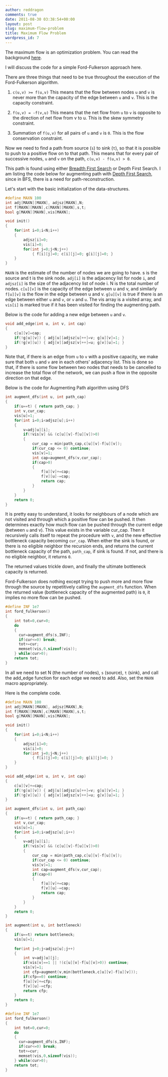 ```yaml
---
author: reddragon
comments: true
date: 2011-08-30 03:38:54+00:00
layout: post
slug: maximum-flow-problem
title: Maximum Flow Problem
wordpress_id: 7
---
```


The maximum flow is an optimization problem. You can read the background [here](http://en.wikipedia.org/wiki/Maximum_flow_problem).

I will discuss the code for a simple Ford-Fulkerson approach here.

There are three things that need to be true throughout the execution of the Ford-Fulkerson algorithm.

1. `c(u,v) >= f(u,v)`
This means that the flow between nodes `u` and `v` is never more than the capacity of the edge between `u` and `v`. This is the capacity constraint.

2. `f(u,v) = -f(v,u)`
This means that the net flow from `u` to `v` is opposite to the direction of net flow from v to u. This is the skew symmetry constraint.

3. Summation of `f(u,v)` for all pairs of `u` and `v` is `0`. This is the flow conservation constraint.

Now we need to find a path from source (`s`) to sink (`t`), so that it is possible to push to a positive flow on to that path. This means that for every pair of successive nodes, `u` and `v` on the path, `c(u,v) - f(u,v) > 0`.

This path is found using either [Breadth First Search](http://en.wikipedia.org/wiki/Breadth-first_search) or Depth First Search. I am listing the code below for augmenting path with [Depth First Search](http://en.wikipedia.org/wiki/Depth-first_search), since in BFS, there is a need for path-reconstruction.

Let's start with the basic initialization of the data-structures.
```cpp
#define MAXN 100
int adj[MAXN][MAXN], adjsz[MAXN],N;
int f[MAXN][MAXN],c[MAXN][MAXN],s,t;
bool g[MAXN][MAXN],vis[MAXN];

void init()
{
	for(int i=0;i<N;i++)
	{
		adjsz[i]=0;
		vis[i]=0;
		for(int j=0;j<N;j++)
			{ f[i][j]=0; c[i][j]=0; g[i][j]=0; }
	}
}
```
`MAXN` is the estimate of the number of nodes we are going to have. s is the source and t is the sink node. `adj[i]` is the adjacency list for node `i`, and `adjsz[i]` is the size of the adjacency list of node i. N is the total number of nodes. `c[u][v]` is the capacity of the edge between u and v, and similarly `f[u][v]` is the flow in the edge between u and v. `g[u][v]` is true if there is an edge between either `u` and `v`, or `v` and `u`. The vis array is a visited array, and `vis[i]` is marked true if it has been visited for finding the augmenting path.

Below is the code for adding a new edge between `u` and `v`.

```cpp
void add_edge(int u, int v, int cap)
{
	c[u][v]=cap;
	if(!g[u][v]) { adj[u][adjsz[u]++]=v; g[u][v]=1; }
	if(!g[v][u]) { adj[v][adjsz[v]++]=u; g[v][u]=1; }
}
```

Note that, if there is an edge from `u` to `v` with a positive capacity, we make sure that both `u` and `v` are in each others' adjacency list. This is done so that, if there is some flow between two nodes that needs to be cancelled to increase the total flow of the network, we can push a flow in the opposite direction on that edge.

Below is the code for Augmenting Path algorithm using DFS
```cpp
int augment_dfs(int u, int path_cap) 
{
	if(u==t) { return path_cap; }
	int v,cur_cap;
	vis[u]=1;
	for(int i=0;i<adjsz[u];i++)
	{
		v=adj[u][i];
		if(!vis[v] && (c[u][v]-f[u][v])>0)
		{
			cur_cap = min(path_cap,c[u][v]-f[u][v]);
			if(cur_cap <= 0) continue;
			vis[v]=1;
			int cap=augment_dfs(v,cur_cap);
			if(cap>0)
			{
				f[u][v]+=cap;
				f[v][u]-=cap;
				return cap;
			}
		}
	}
	return 0;
}
```
It is pretty easy to understand, it looks for neighbours of a node which are not visited and through which a positive flow can be pushed. It then determines exactly how much flow can be pushed through the current edge (between `u` and v). This value exists in the variable cur_cap. Then it recursively calls itself to repeat the procedure with `v`, and the new effective bottleneck capacity becoming `cur_cap`. When either the sink is found, or there is no eligible neighbor the recursion ends, and returns the current bottleneck capacity of the path, `path_cap`, if sink is found. If not, and there is no eligible neighbor, it returns `0`.

The returned values trickle down, and finally the ultimate bottleneck capacity is returned.

Ford-Fulkerson does nothing except trying to push more and more flow through the source by repetitively calling the `augment_dfs` function. When the returned value (bottleneck capacity of the augmented path) is `0`, it implies no more flow can be pushed.

```cpp
#define INF 1e7
int ford_fulkerson()
{
	int tot=0,cur=0;
	do 
	{ 
	  cur=augment_dfs(s,INF); 
	  if(cur<=0) break; 
	  tot+=cur;  
	  memset(vis,0,sizeof(vis)); 
	} while(cur>0);
	return tot;
}
```

In all we need to set N (the number of nodes), `s` (source), `t` (sink), and call the add_edge function for each edge we need to add. Also, set the `MAXN` macro appropriately.

Here is the complete code.
```cpp
#define MAXN 100
int adj[MAXN][MAXN], adjsz[MAXN],N;
int f[MAXN][MAXN],c[MAXN][MAXN],s,t;
bool g[MAXN][MAXN],vis[MAXN];

void init()
{
	for(int i=0;i<N;i++)
	{
		adjsz[i]=0;
		vis[i]=0;
		for(int j=0;j<N;j++)
			{ f[i][j]=0; c[i][j]=0; g[i][j]=0; }
	}
}

void add_edge(int u, int v, int cap)
{
	c[u][v]+=cap;
	if(!g[u][v]) { adj[u][adjsz[u]++]=v; g[u][v]=1; }
	if(!g[v][u]) { adj[v][adjsz[v]++]=u; g[v][u]=1; }
}

int augment_dfs(int u, int path_cap) 
{
	if(u==t) { return path_cap; }
	int v,cur_cap;
	vis[u]=1;
	for(int i=0;i<adjsz[u];i++)
	{
		v=adj[u][i];
		if(!vis[v] && (c[u][v]-f[u][v])>0)
		{
			cur_cap = min(path_cap,c[u][v]-f[u][v]);
			if(cur_cap <= 0) continue;
			vis[v]=1;
			int cap=augment_dfs(v,cur_cap);
			if(cap>0)
			{
				f[u][v]+=cap;
				f[v][u]-=cap;
				return cap;
			}
		}
	}
	return 0;
}

int augment(int u, int bottleneck)
{
	if(u==t) return bottleneck;
	vis[u]=1;
	
	for(int j=0;j<adjsz[u];j++)
	{
		int v=adj[u][j];
		if(vis[v]==1 || !(c[u][v]-f[u][v]>0)) continue;
		vis[v]=1;
		int cfp=augment(v,min(bottleneck,c[u][v]-f[u][v]));
		if(cfp==0) continue;
		f[u][v]+=cfp;
		f[v][u]-=cfp;
		return cfp;
	}
	return 0;
}

#define INF 1e7
int ford_fulkerson()
{
	int tot=0,cur=0;
	do 
	{ 
	  cur=augment_dfs(s,INF); 
	  if(cur<=0) break; 
	  tot+=cur;  
	  memset(vis,0,sizeof(vis)); 
	} while(cur>0);
	return tot;
}
```
